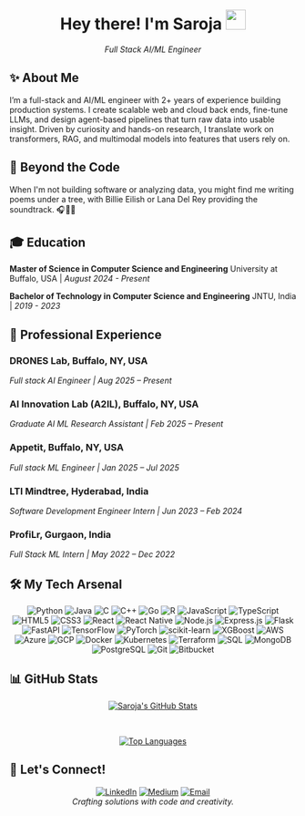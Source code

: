 <div align="center">
  <h1>Hey there! I'm Saroja <img src="https://media.giphy.com/media/hvRJCLFzcasrR4ia7z/giphy.gif" width="35px"></h1>
  <i>Full Stack AI/ML Engineer</i>
</div>


## ✨ About Me
I’m a full-stack and AI/ML engineer with 2+ years of experience building production systems. I create scalable web and cloud back ends, fine-tune LLMs, and design agent-based pipelines that turn raw data into usable insight. Driven by curiosity and hands-on research, I translate work on transformers, RAG, and multimodal models into features that users rely on.

## 🤔 Beyond the Code
When I'm not building software or analyzing data, you might find me writing poems under a tree, with Billie Eilish or Lana Del Rey providing the soundtrack. 🎧📜🌳


## 🎓 Education
**Master of Science in Computer Science and Engineering**
University at Buffalo, USA | *August 2024 - Present* 

**Bachelor of Technology in Computer Science and Engineering**
JNTU, India | *2019 - 2023*


## 💼 Professional Experience

### **DRONES Lab**, Buffalo, NY, USA  
*Full stack AI Engineer | Aug 2025 – Present*  

### **AI Innovation Lab (A2IL)**, Buffalo, NY, USA  
*Graduate AI ML Research Assistant | Feb 2025 – Present*  

### **Appetit**, Buffalo, NY, USA  
*Full stack ML Engineer | Jan 2025 – Jul 2025*   

### **LTI Mindtree**, Hyderabad, India  
*Software Development Engineer Intern | Jun 2023 – Feb 2024*  

### **ProfiLr**, Gurgaon, India  
*Full Stack ML Intern | May 2022 – Dec 2022* 


## 🛠️ My Tech Arsenal
<p align="center">
  <img src="https://img.shields.io/badge/-Python-3776AB?style=for-the-badge&logo=python&logoColor=white&color=black" alt="Python">
  <img src="https://img.shields.io/badge/-Java-007396?style=for-the-badge&logo=java&logoColor=white&color=black" alt="Java">
  <img src="https://img.shields.io/badge/-C-A8B9CC?style=for-the-badge&logo=c&logoColor=white&color=black" alt="C">
  <img src="https://img.shields.io/badge/-C++-00599C?style=for-the-badge&logo=c%2B%2B&logoColor=white&color=black" alt="C++">
  <img src="https://img.shields.io/badge/-Go-00ADD4?style=for-the-badge&logo=go&logoColor=white&color=black" alt="Go">
  <img src="https://img.shields.io/badge/-R-276DC3?style=for-the-badge&logo=r&logoColor=white&color=black" alt="R">
  <img src="https://img.shields.io/badge/-JavaScript-F7DF1E?style=for-the-badge&logo=javascript&logoColor=black&color=black" alt="JavaScript">
  <img src="https://img.shields.io/badge/-TypeScript-3178C6?style=for-the-badge&logo=typescript&logoColor=white&color=black" alt="TypeScript">
  <img src="https://img.shields.io/badge/-HTML5-E34F26?style=for-the-badge&logo=html5&logoColor=white&color=black" alt="HTML5">
  <img src="https://img.shields.io/badge/-CSS3-1572B6?style=for-the-badge&logo=css3&logoColor=white&color=black" alt="CSS3">
  <img src="https://img.shields.io/badge/-React-61DAFB?style=for-the-badge&logo=react&logoColor=black&color=black" alt="React">
  <img src="https://img.shields.io/badge/-React%20Native-61DAFB?style=for-the-badge&logo=react&logoColor=black&color=black" alt="React Native">
  <img src="https://img.shields.io/badge/-Node.js-339933?style=for-the-badge&logo=node.js&logoColor=white&color=black" alt="Node.js">
  <img src="https://img.shields.io/badge/-Express.js-000000?style=for-the-badge&logo=express&logoColor=white&color=black" alt="Express.js">
  <img src="https://img.shields.io/badge/-Flask-000000?style=for-the-badge&logo=flask&logoColor=white&color=black" alt="Flask">
   <img src="https://img.shields.io/badge/-FastAPI-009688?style=for-the-badge&logo=fastapi&logoColor=white&color=black" alt="FastAPI">
  <img src="https://img.shields.io/badge/-TensorFlow-FF6F00?style=for-the-badge&logo=tensorflow&logoColor=white&color=black" alt="TensorFlow">
  <img src="https://img.shields.io/badge/-PyTorch-EE4C2C?style=for-the-badge&logo=pytorch&logoColor=white&color=black" alt="PyTorch">
  <img src="https://img.shields.io/badge/-scikit--learn-F7931E?style=for-the-badge&logo=scikit-learn&logoColor=white&color=black" alt="scikit-learn">
  <img src="https://img.shields.io/badge/-XGBoost-FE6A00?style=for-the-badge&logo=xgboost&logoColor=white&color=black" alt="XGBoost">
  <img src="https://img.shields.io/badge/-AWS-232F3E?style=for-the-badge&logo=amazon-aws&logoColor=white&color=black" alt="AWS">
  <img src="https://img.shields.io/badge/-Azure-0078D4?style=for-the-badge&logo=microsoft-azure&logoColor=white&color=black" alt="Azure">
  <img src="https://img.shields.io/badge/-GCP-4285F4?style=for-the-badge&logo=google-cloud&logoColor=white&color=black" alt="GCP">
  <img src="https://img.shields.io/badge/-Docker-2496ED?style=for-the-badge&logo=docker&logoColor=white&color=black" alt="Docker">
  <img src="https://img.shields.io/badge/-Kubernetes-326CE5?style=for-the-badge&logo=kubernetes&logoColor=white&color=black" alt="Kubernetes">
  <img src="https://img.shields.io/badge/-Terraform-7B42BC?style=for-the-badge&logo=terraform&logoColor=white&color=black" alt="Terraform">
  <img src="https://img.shields.io/badge/-SQL-4479A1?style=for-the-badge&logo=mysql&logoColor=white&color=black" alt="SQL">
  <img src="https://img.shields.io/badge/-MongoDB-47A248?style=for-the-badge&logo=mongodb&logoColor=white&color=black" alt="MongoDB">
  <img src="https://img.shields.io/badge/-PostgreSQL-336791?style=for-the-badge&logo=postgresql&logoColor=white&color=black" alt="PostgreSQL">
  <img src="https://img.shields.io/badge/-Git-F05032?style=for-the-badge&logo=git&logoColor=white&color=black" alt="Git">
   <img src="https://img.shields.io/badge/-Bitbucket-0052CC?style=for-the-badge&logo=bitbucket&logoColor=white&color=black" alt="Bitbucket">
</p>


## 📊 GitHub Stats
<div align="center">

[![Saroja's GitHub Stats](https://github-readme-stats.vercel.app/api?username=Saroja-4050&show_icons=true&theme=dark&hide_rank=false&include_all_commits=true&text_color=FFD700&icon_color=FFD700&border_color=C0C0C0&title_color=FFFFFF)](https://github.com/anuraghazra/github-readme-stats)

<br/>

[![Top Languages](https://github-readme-stats.vercel.app/api/top-langs/?username=Saroja-4050&layout=compact&theme=dark&text_color=FFD700&icon_color=FFD700&border_color=C0C0C0&title_color=FFFFFF)](https://github.com/anuraghazra/github-readme-stats)

</div>


## 👋 Let's Connect!
<div align="center">
  <a href="https://www.linkedin.com/in/saroja-vuluvabeeti/" target="_blank"><img src="https://img.shields.io/badge/-LinkedIn-0077B5?style=for-the-badge&logo=linkedin&logoColor=white" alt="LinkedIn"></a>
  <a href="https://medium.com/@sarojavuluvabeeti" target="_blank"><img src="https://img.shields.io/badge/-Medium-000000?style=for-the-badge&logo=medium&logoColor=white" alt="Medium"></a>
  <a href="mailto:sarojavuluvabeeti@gmail.com"><img src="https://img.shields.io/badge/-Email-D14836?style=for-the-badge&logo=gmail&logoColor=white" alt="Email"></a>
</div>


<div align="center">
  <i>Crafting solutions with code and creativity.</i>
</div>
